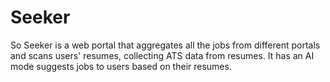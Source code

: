# Seeker
So Seeker is a web portal that aggregates all the jobs from different portals and scans users' resumes, collecting ATS data from resumes. It has an AI mode suggests jobs to users based on their resumes.
